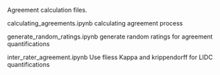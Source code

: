 Agreement calculation files.

calculating_agreements.ipynb
calculating agreement process

generate_random_ratings.ipynb
generate random ratings for agreement quantifications

inter_rater_agreement.ipynb
Use fliess Kappa and krippendorff for LIDC quantifications
